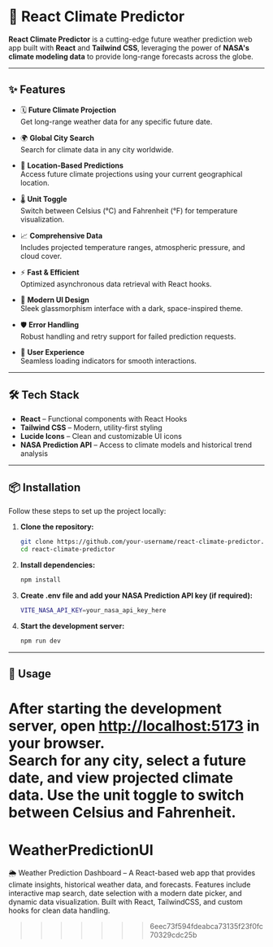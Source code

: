 # 🚀 React Climate Predictor

**React Climate Predictor** is a cutting-edge future weather prediction web app built with **React** and **Tailwind CSS**, leveraging the power of **NASA's climate modeling data** to provide long-range forecasts across the globe.

---

## ✨ Features

- 🗓️ **Future Climate Projection**  
  Get long-range weather data for any specific future date.

- 🌍 **Global City Search**  
  Search for climate data in any city worldwide.

- 📍 **Location-Based Predictions**  
  Access future climate projections using your current geographical location.

- 🌡️ **Unit Toggle**  
  Switch between Celsius (°C) and Fahrenheit (°F) for temperature visualization.

- 📈 **Comprehensive Data**  
  Includes projected temperature ranges, atmospheric pressure, and cloud cover.

- ⚡ **Fast & Efficient**  
  Optimized asynchronous data retrieval with React hooks.

- 🎨 **Modern UI Design**  
  Sleek glassmorphism interface with a dark, space-inspired theme.

- 🛡 **Error Handling**  
  Robust handling and retry support for failed prediction requests.

- 🔄 **User Experience**  
  Seamless loading indicators for smooth interactions.

---

## 🛠 Tech Stack

- **React** – Functional components with React Hooks
- **Tailwind CSS** – Modern, utility-first styling
- **Lucide Icons** – Clean and customizable UI icons
- **NASA Prediction API** – Access to climate models and historical trend analysis

---

## 📦 Installation

Follow these steps to set up the project locally:

1. **Clone the repository:**

   ```bash
   git clone https://github.com/your-username/react-climate-predictor.git
   cd react-climate-predictor
   ```

2. **Install dependencies:**

   ```bash
   npm install
   ```

3. **Create .env file and add your NASA Prediction API key (if required):**

   ```bash
   VITE_NASA_API_KEY=your_nasa_api_key_here
   ```

4. **Start the development server:**

   ```bash
   npm run dev
   ```

---

## 🚀 Usage

After starting the development server, open [http://localhost:5173](http://localhost:5173) in your browser.  
Search for any city, select a future date, and view projected climate data. Use the unit toggle to switch between Celsius and Fahrenheit.
=======
# WeatherPredictionUI
🌦️ Weather Prediction Dashboard – A React-based web app that provides climate insights, historical weather data, and forecasts. Features include interactive map search, date selection with a modern date picker, and dynamic data visualization. Built with React, TailwindCSS, and custom hooks for clean data handling.
>>>>>>> 6eec73f594fdeabca73135f23f0fc70329cdc25b
